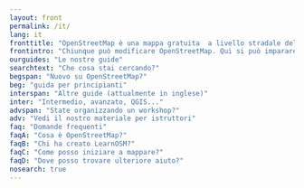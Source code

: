 ```yaml
---
layout: front
permalink: /it/
lang: it
fronttitle: "OpenStreetMap è una mappa gratuita  a livello stradale del mondo, creata da una comunità sempre crescente di mappatori."
frontintro: "Chiunque può modificare OpenStreetMap. Qui si può imparare come LearnOSM vi fornisce guide passo-dopo-passo facili da capire per iniziare a contribuire ad OpenStreetMap e per utilizzare OpenStreetMap ed i suoi dati. Se siete interessati ad organizzare un workshop su OpenStreetMap, date una occhiata alle risorse per istruttori di LearnOSM."
ourguides: "Le nostre guide"
searchtext: "Che cosa stai cercando?"
begspan: "Nuovo su OpenStreetMap?"
beg: "guida per principianti"
interspan: "Altre guide (attualmente in inglese)"
inter: "Intermedio, avanzato, QGIS..."
advspan: "State organizzando un workshop?"
adv: "Vedi il nostro materiale per istruttori"
faq: "Domande frequenti"
faqA: "Cosa è OpenStreetMap?"
faqB: "Chi ha creato LearnOSM?"
faqC: "Come posso iniziare a mappare?"
faqD: "Dove posso trovare ulteriore aiuto?"
nosearch: true
---
```

